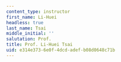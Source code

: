 ```yaml
---
content_type: instructor
first_name: Li-Huei
headless: true
last_name: Tsai
middle_initial: ''
salutation: Prof.
title: Prof. Li-Huei Tsai
uid: e314e373-6e0f-4dcd-adef-b08d0648c71b
---
```


